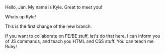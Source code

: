 Hello, Jan. My name is Kyle. Great to meet you!

Whats up Kyle!

This is the first change of the new branch. 

If you want to collaborate on FE/BE stuff, let's do that here. I can inform you of JS commands, and teach you HTML and CSS stuff. You can teach me Ruby!